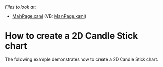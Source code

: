 <!-- default file list -->
*Files to look at*:

* [MainPage.xaml](./CS/CandleStickChart/MainPage.xaml) (VB: [MainPage.xaml](./VB/CandleStickChart/MainPage.xaml))
<!-- default file list end -->
# How to create a 2D Candle Stick chart


<p>The following example demonstrates how to create a 2D Candle Stick chart.</p><br />


<br/>


